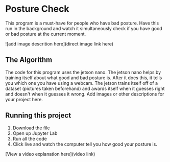 # Posture Check

This program is a must-have for people who have bad posture. Have this run in the background and watch it simultaneously check if you have good or bad posture at the current moment.

![add image descrition here](direct image link here)

## The Algorithm

The code for this program uses the jetson nano. The jetson nano helps by training itself about what good and bad posture is. After it does this, it tells you which one you have using a webcam. The jetson trains itself off of a dataset (pictures taken beforehand) and awards itself when it guesses right and doesn't when it guesses it wrong.  Add images or other descriptions for your project here. 

## Running this project

1. Download the file
2. Open up Jupyter Lab
3. Run all the code
5. Click live and watch the computer tell you how good your posture is.

[View a video explanation here](video link)

